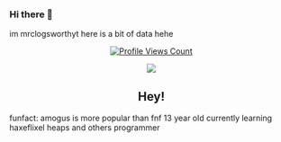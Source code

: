 ### Hi there 👋
im mrclogsworthyt
here is a bit of data hehe
<a href="https://github.com/MrClogsworthYT">
<p align="center">
  <img src="https://komarev.com/ghpvc/?username=MrClogsworthYT" alt="Profile Views Count">
</p>
</a>

<p align="center">
  <img src="https://github-readme-stats.vercel.app/api/?username=MrClogsworthYT&title_color=4F8CC9&text_color=9f9f9f&show_icons=true&bg_color=00000000&hide_border=true&icon_color=4F8CC9&hide_title=true&count_private=true" />
</p>

<h2 align="center">Hey!</h2>

funfact: amogus is more popular than fnf
13 year old
currently learning haxeflixel heaps and others
programmer
